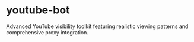 # youtube-bot
Advanced YouTube visibility toolkit featuring realistic viewing patterns and comprehensive proxy integration.
